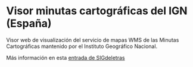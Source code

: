# Visor minutas cartográficas del IGN (España)
Visor web de visualización del servicio de mapas WMS  de las Minutas Cartográficas mantenido por el Instituto Geográfico Nacional.

Más información en esta [entrada de SIGdeletras](blog/espana-finisecular-visor-de-consulta-minutas-cartograficas-del-ign/)

